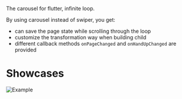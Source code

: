 The carousel for flutter, infinite loop.

By using carousel instead of swiper, you get:

- can save the page state while scrolling through the loop
- customize the transformation way when building child
- different callback methods `onPageChanged` and `onHandUpChanged` are provided

# Showcases

![Example](https://github.com/ModWU/flutter_code_manager/tree/master/plugins/carousel/example/assets/carousel.gif)